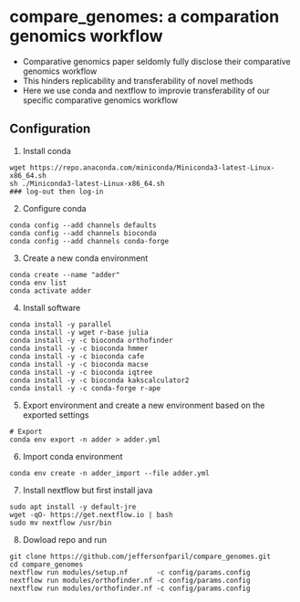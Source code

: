 # compare_genomes: a comparation genomics workflow


- Comparative genomics paper seldomly fully disclose their comparative genomics workflow
- This hinders replicability and transferability of novel methods
- Here we use conda and nextflow to improvie transferability of our specific comparative genomics workflow

## Configuration
1. Install conda
```shell
wget https://repo.anaconda.com/miniconda/Miniconda3-latest-Linux-x86_64.sh
sh ./Miniconda3-latest-Linux-x86_64.sh
### log-out then log-in
```
2. Configure conda
```shell
conda config --add channels defaults
conda config --add channels bioconda
conda config --add channels conda-forge
```

3. Create a new conda environment
```shell
conda create --name "adder"
conda env list
conda activate adder
```

4. Install software
```shell
conda install -y parallel
conda install -y wget r-base julia
conda install -y -c bioconda orthofinder
conda install -y -c bioconda hmmer
conda install -y -c bioconda cafe
conda install -y -c bioconda macse
conda install -y -c bioconda iqtree
conda install -y -c bioconda kakscalculator2
conda install -y -c conda-forge r-ape
```

5. Export environment and create a new environment based on the exported settings
```shell
# Export
conda env export -n adder > adder.yml
```

6. Import conda environment
```shell
conda env create -n adder_import --file adder.yml
```

7. Install nextflow but first install java
```shell
sudo apt install -y default-jre
wget -qO- https://get.nextflow.io | bash
sudo mv nextflow /usr/bin
```

8. Dowload repo and run
```shell
git clone https://github.com/jeffersonfparil/compare_genomes.git
cd compare_genomes
nextflow run modules/setup.nf       -c config/params.config
nextflow run modules/orthofinder.nf -c config/params.config
nextflow run modules/orthofinder.nf -c config/params.config
```

